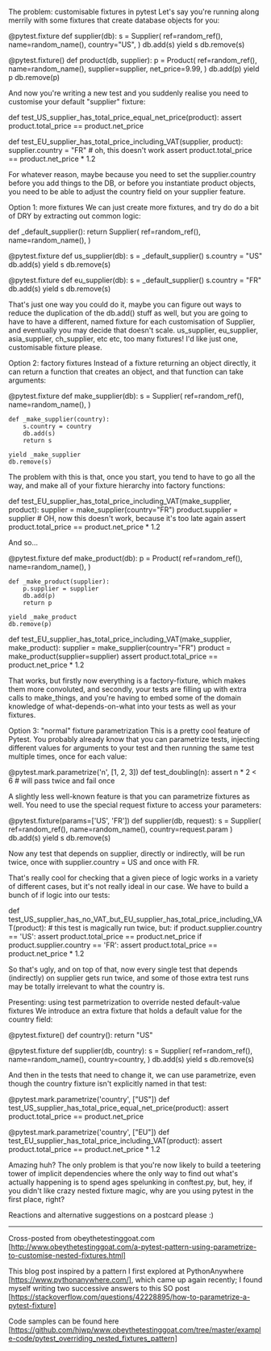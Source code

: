The problem: customisable fixtures in pytest
Let's say you're running along merrily with some fixtures that create database
objects for you:

@pytest.fixture
def supplier(db):
    s = Supplier(
        ref=random_ref(),
        name=random_name(),
        country="US",
    )
    db.add(s)
    yield s
    db.remove(s)



@pytest.fixture()
def product(db, supplier):
    p = Product(
        ref=random_ref(),
        name=random_name(),
        supplier=supplier,
        net_price=9.99,
    )
    db.add(p)
    yield p
    db.remove(p)


And now you're writing a new test and you suddenly realise you need to customise
your default "supplier" fixture:

def test_US_supplier_has_total_price_equal_net_price(product):
    assert product.total_price == product.net_price

def test_EU_supplier_has_total_price_including_VAT(supplier, product):
    supplier.country = "FR" # oh, this doesn't work
    assert product.total_price == product.net_price * 1.2


For whatever reason, maybe because you need to set the supplier.country  before
you add things to the DB, or before you instantiate product objects, you need to
be able to adjust the country  field on your supplier feature.

Option 1: more fixtures
We can just create more fixtures, and try do do a bit of DRY by extracting out
common logic:

def _default_supplier():
    return Supplier(
        ref=random_ref(),
        name=random_name(),
    )

@pytest.fixture
def us_supplier(db):
    s = _default_supplier()
    s.country = "US"
    db.add(s)
    yield s
    db.remove(s)

@pytest.fixture
def eu_supplier(db):
    s = _default_supplier()
    s.country = "FR"
    db.add(s)
    yield s
    db.remove(s)


That's just one way you could do it, maybe you can figure out ways to reduce the
duplication of the db.add()  stuff as well, but you are going to have to have a
different, named fixture for each customisation of Supplier, and eventually you
may decide that doesn't scale. us_supplier, eu_supplier, asia_supplier, 
ch_supplier, etc etc, too many fixtures! I'd like just one, customisable fixture
please.

Option 2: factory fixtures
Instead of a fixture returning an object directly, it can return a function that
creates an object, and that function can take arguments:

@pytest.fixture
def make_supplier(db):
    s = Supplier(
        ref=random_ref(),
        name=random_name(),
    )

    def _make_supplier(country):
        s.country = country
        db.add(s)
        return s

    yield _make_supplier
    db.remove(s)


The problem with this is that, once you start, you tend to have to go all the
way, and make all  of your fixture hierarchy into factory functions:

def test_EU_supplier_has_total_price_including_VAT(make_supplier, product):
    supplier = make_supplier(country="FR")
    product.supplier = supplier # OH, now this doesn't work, because it's too late again
    assert product.total_price == product.net_price * 1.2


And so...

@pytest.fixture
def make_product(db):
    p = Product(
        ref=random_ref(),
        name=random_name(),
    )

    def _make_product(supplier):
        p.supplier = supplier
        db.add(p)
        return p

    yield _make_product
    db.remove(p)


def test_EU_supplier_has_total_price_including_VAT(make_supplier, make_product):
    supplier = make_supplier(country="FR")
    product = make_product(supplier=supplier)
    assert product.total_price == product.net_price * 1.2


That works, but firstly now everything is a factory-fixture, which makes them
more convoluted, and secondly, your tests are filling up with extra calls to 
make_things, and you're having to embed some of the domain knowledge of
what-depends-on-what into your tests as well as your fixtures.

Option 3: "normal" fixture parametrization
This is a pretty cool feature of Pytest. You probably already know that you can
parametrize tests, injecting different values for arguments to your test and
then running the same test multiple times, once for each value:

@pytest.mark.parametrize('n', [1, 2, 3])
def test_doubling(n):
    assert n * 2 < 6 # will pass twice and fail once


A slightly less well-known feature is that you can parametrize fixtures as well.
You need to use the special request  fixture to access your parameters:

@pytest.fixture(params=['US', 'FR'])
def supplier(db, request):
    s = Supplier(
        ref=random_ref(),
        name=random_name(),
        country=request.param
    )
    db.add(s)
    yield s
    db.remove(s)


Now any test that depends on supplier, directly or indirectly, will be run
twice, once with supplier.country = US  and once with FR.

That's really cool for checking that a given piece of logic works in a variety
of different cases, but it's not really ideal in our case. We have to build a
bunch of if  logic into our tests:

def test_US_supplier_has_no_VAT_but_EU_supplier_has_total_price_including_VAT(product):
    # this test is magically run twice, but:
    if product.supplier.country == 'US':
        assert product.total_price == product.net_price
    if product.supplier.country == 'FR':
        assert product.total_price == product.net_price * 1.2


So that's ugly, and on top of that, now every single  test that depends
(indirectly) on supplier gets run twice, and some of those extra test runs may
be totally irrelevant to what the country is.

Presenting: using test parmetrization to override nested default-value fixtures
We introduce an extra fixture that holds a default value for the country  field:

@pytest.fixture()
def country():
    return "US"


@pytest.fixture
def supplier(db, country):
    s = Supplier(
        ref=random_ref(),
        name=random_name(),
        country=country,
    )
    db.add(s)
    yield s
    db.remove(s)


And then in the tests that need to change it, we can use parametrize, even
though the country fixture isn't explicitly named in that test:

@pytest.mark.parametrize('country', ["US"])
def test_US_supplier_has_total_price_equal_net_price(product):
    assert product.total_price == product.net_price

@pytest.mark.parametrize('country', ["EU"])
def test_EU_supplier_has_total_price_including_VAT(product):
    assert product.total_price == product.net_price * 1.2


Amazing huh? The only problem is that you're now likely to build a teetering
tower of implicit dependencies where the only way to find out what's actually
happening is to spend ages spelunking in conftest.py, but, hey, if you didn't
like crazy nested fixture magic, why are you using pytest in the first place,
right?

Reactions and alternative suggestions on a postcard please :)


--------------------------------------------------------------------------------



Cross-posted from obeythetestinggoat.com
[http://www.obeythetestinggoat.com/a-pytest-pattern-using-parametrize-to-customise-nested-fixtures.html]

This blog post inspired by a pattern I first explored at PythonAnywhere
[https://www.pythonanywhere.com/], which came up again recently; I found myself
writing two successive answers to
this SO post
[https://stackoverflow.com/questions/42228895/how-to-parametrize-a-pytest-fixture]

Code samples can be found here
[https://github.com/hjwp/www.obeythetestinggoat.com/tree/master/example-code/pytest_overriding_nested_fixtures_pattern]